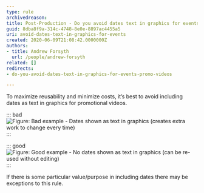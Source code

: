 ```yaml
---
type: rule
archivedreason: 
title: Post-Production - Do you avoid dates text in graphics for events' promo videos?
guid: 8dba8f9a-314c-4748-8e0e-8897ac4455a5
uri: avoid-dates-text-in-graphics-for-events
created: 2020-06-09T21:08:42.0000000Z
authors:
- title: Andrew Forsyth
  url: /people/andrew-forsyth
related: []
redirects:
- do-you-avoid-dates-text-in-graphics-for-events-promo-videos

---
```


To maximize reusability and minimize costs, it’s best to avoid including dates as text in graphics for promotional videos.

<!--endintro-->

::: bad  
![Figure: Bad example - Dates shown as text in graphics (creates extra work to change every time)](events-dates-bad.png)  
:::

::: good  
![Figure: Good example - No dates shown as text in graphics (can be re-used without editing)](events-dates-good.png)  
:::

If there is some particular value/purpose in including dates there may be exceptions to this rule.

